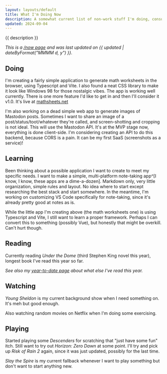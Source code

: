 ```yaml
---
layout: layouts/default
title: What I'm Doing Now
description: A somewhat current list of non-work stuff I'm doing, consuming, or being entertained by.
updated: 2024-09-04
---
```


{{ description }}

*This is a [/now page](https://nownownow.com/about) and was last updated on {{ updated | dateByFormat("MMMM d, y") }}.*

## Doing

I'm creating a fairly simple application to generate math worksheets in the browser, using Typescript and Vite. I also found a neat CSS library to make it look like Windows 98 for those nostalgic vibes. The app is working well currently. There is one more feature I'd like to get in and then I'll consider it v1.0. It's live at [mathsheets.net](https://www.mathsheets.net)

I'm also working on a dead simple web app to generate images of Mastodon posts. Sometimes I want to share an image of a post/status/toot/whatever they're called, and screen-shotting and cropping is not ideal. This will use the Mastodon API. It's at the MVP stage now, everything is done client-side. I'm considering creating an API to do this backend, because CORS is a pain. It can be my first SaaS (screenshots as a service)!

## Learning

Been thinking about a possible application I want to create to meet my specific needs. I want to make a simple, multi-platform note-taking app^[I know, I know, these apps are a dime-a-dozen]. Markdown only, very little organization, simple rules and layout. No idea where to start except researching the best stack and start somewhere. In the meantime, I'm working on customizing VS Code specifically for note-taking, since it's already pretty good at notes as is.

While the little app I'm creating above (the math worksheets one) is using Typescript and Vite, I still want to learn a proper framework. Perhaps I can convert this to something (possibly Vue), but honestly that might be overkill. Can't hurt though.

## Reading

Currently reading *Under the Dome* (third Stephen King novel this year), longest book I've read this year so far.

*See also my [year-to-date page](/posts/2024/books-of-2024/) about what else I've read this year.*

## Watching

*Young Sheldon* is my current background show when I need something on. It's meh but good enough.

Also watching random movies on Netflix when I'm doing some exercising.

## Playing

Started playing some *Descenders* for scratching that "just have some fun" itch. Still want to try out *Horizon: Zero Dawn* at some point. I'll try and pick up *Risk of Rain 2* again, since it was just updated, possibly for the last time.

*Slay the Spire* is my current fallback whenever I want to play something but don't want to start anything new.
